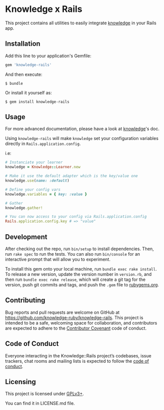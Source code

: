 # Knowledge x Rails

This project contains all utilities to easily integrate [knowledge](https://github.com/knowledge-ruby/knowledge) in your Rails app.

## Installation

Add this line to your application's Gemfile:

```ruby
gem 'knowledge-rails'
```

And then execute:

    $ bundle

Or install it yourself as:

    $ gem install knowledge-rails

## Usage

For more advanced documentation, please have a look at [knowledge](https://github.com/knowledge-ruby/knowledge)'s doc.


Using `knowledge-rails` will make `knowledge` set your configuration variables directly in `Rails.application.config`.

i.e:

```ruby
# Instanciate your learner
knowledge = Knowledge::Learner.new

# Make it use the default adapter which is the key/value one
knowledge.use(name: :default)

# Define your config vars
knowledge.variables = { key: :value }

# Gather
knowledge.gather!

# You can now access to your config via Rails.application.config
Rails.application.config.key # => "value"
```

## Development

After checking out the repo, run `bin/setup` to install dependencies. Then, run `rake spec` to run the tests. You can also run `bin/console` for an interactive prompt that will allow you to experiment.

To install this gem onto your local machine, run `bundle exec rake install`. To release a new version, update the version number in `version.rb`, and then run `bundle exec rake release`, which will create a git tag for the version, push git commits and tags, and push the `.gem` file to [rubygems.org](https://rubygems.org).

## Contributing

Bug reports and pull requests are welcome on GitHub at https://github.com/knowledge-ruby/knowledge-rails. This project is intended to be a safe, welcoming space for collaboration, and contributors are expected to adhere to the [Contributor Covenant](http://contributor-covenant.org) code of conduct.

## Code of Conduct

Everyone interacting in the Knowledge::Rails project’s codebases, issue trackers, chat rooms and mailing lists is expected to follow the [code of conduct](https://github.com/knowledge-ruby/knowledge-rails/blob/master/CODE_OF_CONDUCT.md).

## Licensing

This project is licensed under [GPLv3+](https://www.gnu.org/licenses/gpl-3.0.en.html).

You can find it in LICENSE.md file.
